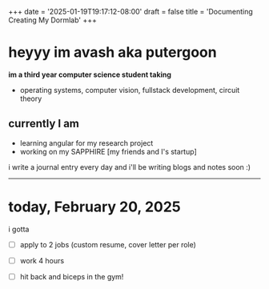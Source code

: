 +++
date = '2025-01-19T19:17:12-08:00'
draft = false
title = 'Documenting Creating My Dormlab'
+++

# **heyyy im avash aka putergoon**

**im a third year computer science student taking**
  - operating systems, computer vision, fullstack development, circuit theory

## currently I am
 - learning angular for my research project
 - working on my SAPPHIRE [my friends and I's startup]

i write a journal entry every day and i'll be writing blogs and notes soon :)

----

# today, February 20, 2025
i gotta

 - [ ] apply to 2 jobs (custom resume, cover letter per role)
 - [ ] work 4 hours
 - [ ] hit back and biceps in the gym!




